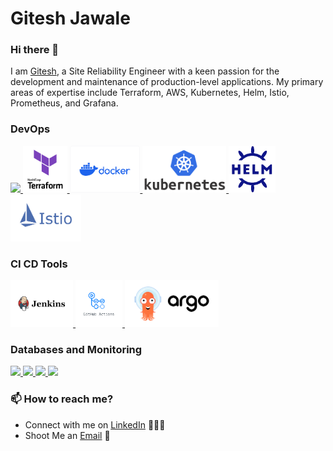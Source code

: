 # Gitesh Jawale
### Hi there 👋

I am [Gitesh](https://www.linkedin.com/in/gitesh-jawale/), a Site Reliability Engineer with a keen passion for the development and maintenance of production-level applications. My primary areas of expertise include Terraform, AWS, Kubernetes, Helm, Istio, Prometheus, and Grafana. 

### DevOps
  
<p float="left">
  <a href="https://aws.amazon.com/" target="_blank" >
    <img src="https://raw.githubusercontent.com/itsksaurabh/itsksaurabh/master/assets/aws.gif"  height="75" />
  </a>
  <a href="https://www.terraform.io/" target="_blank" >
    <img src="https://github.com/Giteshjawale4760/GiteshJawale/blob/main/gif/Terraform.png"  height="75" />
  </a>
  <a href="https://www.docker.com/" target="_blank" >
    <img src="https://github.com/Giteshjawale4760/GiteshJawale/blob/main/gif/Docker.png"  height="75" />
  </a>
  <a href="https://kubernetes.io/" target="_blank" >
    <img src="https://github.com/Giteshjawale4760/GiteshJawale/blob/main/gif/kubernetes.png"  height="75" />
  </a>
   <a href="https://helm.sh" target="_blank" >
    <img src="https://github.com/Giteshjawale4760/GiteshJawale/blob/main/gif/helm.png"  height="75" />
  </a>
  <a href="https://istio.io/" target="_blank" >
    <img src="https://github.com/Giteshjawale4760/GiteshJawale/blob/main/gif/istio.png"  height="75" />
  </a>
</p>

### CI CD Tools
  <a href="https://prometheus.io/" target="_blank" >
    <img src="https://github.com/Giteshjawale4760/GiteshJawale/blob/main/gif/jenkins.png" height="75" />
  </a>
  <a href="https://docs.github.com/en/actions" target="_blank" >
    <img src="https://github.com/Giteshjawale4760/GiteshJawale/blob/main/gif/githubaction.png" height="75" />
  </a>
   <a href="https://argoproj.github.io/cd/" target="_blank" >
    <img src="https://github.com/Giteshjawale4760/GiteshJawale/blob/main/gif/argocd.png" height="75" />
  </a>


### Databases and Monitoring
  
  <a href="https://www.jenkins.io" target="_blank" >
    <img src="https://raw.githubusercontent.com/itsksaurabh/itsksaurabh/master/assets/prometheus.gif" height="65" />
  </a>
  <a href="https://www.influxdata.com/" target="_blank" >
    <img src="https://raw.githubusercontent.com/itsksaurabh/itsksaurabh/master/assets/influxdata.gif" height="60" />
  </a>
    <a href="https://www.postgresql.org" target="_blank" >
    <img src="https://www.postgresql.org/media/img/about/press/elephant.png" height="60" />
  </a>
  </a>
    <a href="https://www.mongodb.com/" target="_blank" >
    <img src="https://www.logolynx.com/images/logolynx/cf/cf72126a3551b816d617a06ffb01388b.png" height="60" />
  </a>
  
</p>


### 📫 How to reach me?

 - Connect with me on [LinkedIn](https://www.linkedin.com/in/gitesh-jawale/) 👨🏻‍💻
 - Shoot Me an [Email](mailto:er.giteshjawale0956@gmail.com) 💌
